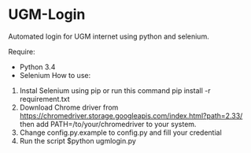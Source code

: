 # UGM-Login
Automated login for UGM internet using python and selenium.

Require:
- Python 3.4
- Selenium
How to use:
1. Instal Selenium using pip or run this command
pip install -r requirement.txt
2. Download Chrome driver from https://chromedriver.storage.googleapis.com/index.html?path=2.33/ then add PATH=/to/your/chromedriver to your system.
3. Change config.py.example to config.py and fill your credential
4. Run the script
	$python ugmlogin.py
